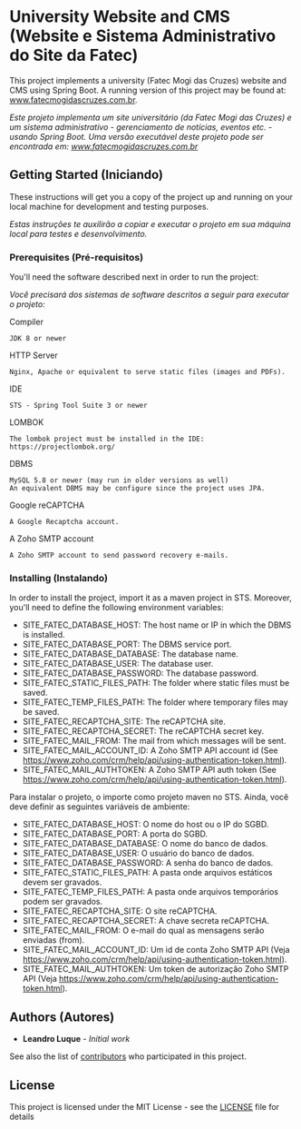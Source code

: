 # University Website and CMS (Website e Sistema Administrativo do Site da Fatec)

This project implements a university (Fatec Mogi das Cruzes) website and CMS using Spring Boot. A running version of this project may be found at: www.fatecmogidascruzes.com.br.

*Este projeto implementa um site universitário (da Fatec Mogi das Cruzes) e um sistema administrativo - gerenciamento de notícias, eventos etc. - usando Spring Boot. Uma versão executável deste projeto pode ser encontrada em: www.fatecmogidascruzes.com.br*

## Getting Started (Iniciando)

These instructions will get you a copy of the project up and running on your local machine for development and testing purposes.

*Estas instruções te auxilirão a copiar e executar o projeto em sua máquina local para testes e desenvolvimento.*

### Prerequisites (Pré-requisitos)

You'll need the software described next in order to run the project:

*Você precisará dos sistemas de software descritos a seguir para executar o projeto:*

Compiler
```
JDK 8 or newer
```

HTTP Server
```
Nginx, Apache or equivalent to serve static files (images and PDFs).
```

IDE
```
STS - Spring Tool Suite 3 or newer
```

LOMBOK
```
The lombok project must be installed in the IDE: https://projectlombok.org/
```

DBMS
```
MySQL 5.8 or newer (may run in older versions as well)
An equivalent DBMS may be configure since the project uses JPA.
```

Google reCAPTCHA
```
A Google Recaptcha account.
```

A Zoho SMTP account
```
A Zoho SMTP account to send password recovery e-mails.
```

### Installing (Instalando)

In order to install the project, import it as a maven project in STS.
Moreover, you'll need to define the following environment variables:
* SITE_FATEC_DATABASE_HOST: The host name or IP in which the DBMS is installed.
* SITE_FATEC_DATABASE_PORT: The DBMS service port.
* SITE_FATEC_DATABASE_DATABASE: The database name.
* SITE_FATEC_DATABASE_USER: The database user.
* SITE_FATEC_DATABASE_PASSWORD: The database password.
* SITE_FATEC_STATIC_FILES_PATH: The folder where static files must be saved.
* SITE_FATEC_TEMP_FILES_PATH: The folder where temporary files may be saved.
* SITE_FATEC_RECAPTCHA_SITE: The reCAPTCHA site.
* SITE_FATEC_RECAPTCHA_SECRET: The reCAPTCHA secret key.
* SITE_FATEC_MAIL_FROM: The mail from which messages will be sent.
* SITE_FATEC_MAIL_ACCOUNT_ID: A Zoho SMTP API account id (See https://www.zoho.com/crm/help/api/using-authentication-token.html).
* SITE_FATEC_MAIL_AUTHTOKEN: A Zoho SMTP API auth token (See https://www.zoho.com/crm/help/api/using-authentication-token.html).

Para instalar o projeto, o importe como projeto maven no STS.
Ainda, você deve definir as seguintes variáveis de ambiente:
* SITE_FATEC_DATABASE_HOST: O nome do host ou o IP do SGBD.
* SITE_FATEC_DATABASE_PORT: A porta do SGBD.
* SITE_FATEC_DATABASE_DATABASE: O nome do banco de dados.
* SITE_FATEC_DATABASE_USER: O usuário do banco de dados.
* SITE_FATEC_DATABASE_PASSWORD: A senha do banco de dados.
* SITE_FATEC_STATIC_FILES_PATH: A pasta onde arquivos estáticos devem ser gravados.
* SITE_FATEC_TEMP_FILES_PATH: A pasta onde arquivos temporários podem ser gravados.
* SITE_FATEC_RECAPTCHA_SITE: O site reCAPTCHA.
* SITE_FATEC_RECAPTCHA_SECRET: A chave secreta reCAPTCHA.
* SITE_FATEC_MAIL_FROM: O e-mail do qual as mensagens serão enviadas (from).
* SITE_FATEC_MAIL_ACCOUNT_ID: Um id de conta Zoho SMTP API (Veja https://www.zoho.com/crm/help/api/using-authentication-token.html).
* SITE_FATEC_MAIL_AUTHTOKEN: Um token de autorização Zoho SMTP API (Veja https://www.zoho.com/crm/help/api/using-authentication-token.html).

## Authors (Autores)

* **Leandro Luque** - *Initial work*

See also the list of [contributors](https://github.com/leluque/university-site-cms/graphs/contributors) who participated in this project.

## License

This project is licensed under the MIT License - see the [LICENSE](LICENSE) file for details
